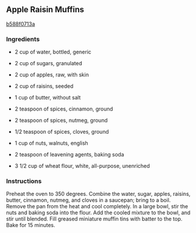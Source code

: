## Apple Raisin Muffins

[b588f0713a](http://www.epicurious.com/recipes/food/views/apple-raisin-muffins-382129)

### Ingredients

 - 2 cup of water, bottled, generic

 - 2 cup of sugars, granulated

 - 2 cup of apples, raw, with skin

 - 2 cup of raisins, seeded

 - 1 cup of butter, without salt

 - 2 teaspoon of spices, cinnamon, ground

 - 2 teaspoon of spices, nutmeg, ground

 - 1/2 teaspoon of spices, cloves, ground

 - 1 cup of nuts, walnuts, english

 - 2 teaspoon of leavening agents, baking soda

 - 3 1/2 cup of wheat flour, white, all-purpose, unenriched

### Instructions

Preheat the oven to 350 degrees. Combine the water, sugar, apples, raisins, butter, cinnamon, nutmeg, and cloves in a saucepan; bring to a boil. Remove the pan from the heat and cool completely. In a large bowl, stir the nuts and baking soda into the flour. Add the cooled mixture to the bowl, and stir until blended. Fill greased miniature muffin tins with batter to the top. Bake for 15 minutes.